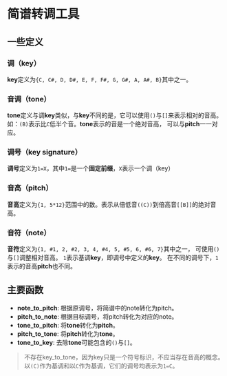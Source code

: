 # 简谱转调工具

## 一些定义

### 调（key）

**key**定义为`{C, C#, D, D#, E, F, F#, G, G#, A, A#, B}`其中之一。

### 音调（tone）

**tone**定义与调**key**类似，与**key**不同的是，它可以使用`()`与`[]`来表示相对的音高。
如：`(B)`表示比`C`低半个音。**tone**表示的音是一个绝对音高，
可以与**pitch**一一对应。

### 调号（key signature）

**调号**定义为`1=X`，其中`1=`是一个**固定前缀**，`X`表示一个调（key）

### 音高（pitch）

**音高**定义为`{1, 5*12}`范围中的数。表示从倍低音`((C))`到倍高音`[[B]]`的绝对音高。

### 音符（note）

**音符**定义为`{1, #1, 2, #2, 3, 4, #4, 5, #5, 6, #6, 7}`其中之一，
可使用`()`与`[]`调整相对音高。
`1`表示基调**key**，即调号中定义的**key**。
在不同的调号下，`1`表示的音高**pitch**也不同。

## 主要函数

- **note_to_pitch**: 根据原调号，将简谱中的note转化为pitch。
- **pitch_to_note**: 根据目标调号，将pitch转化为对应的note。
- **tone_to_pitch**: 将**tone**转化为**pitch**。
- **pitch_to_tone**: 将**pitch**转化为**tone**。
- **tone_to_key**: 去除**tone**可能包含的`()`与`[]`。

> 不存在key_to_tone，因为key只是一个符号标识，不应当存在音高的概念。
> 以`(C)`作为基调和以`C`作为基调，它们的调号均表示为`1=C`。
